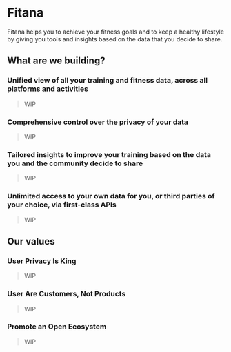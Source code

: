 # Fitana
Fitana helps you to achieve your fitness goals and to keep a healthy lifestyle by giving you tools and insights based on the data that you decide to share.

## What are we building?

### Unified view of all your training and fitness data, across all platforms and activities
> WIP

### Comprehensive control over the privacy of your data
> WIP

### Tailored insights to improve your training based on the data you and the community decide to share
> WIP

### Unlimited access to your own data for you, or third parties of your choice, via first-class APIs
> WIP

## Our values
### User Privacy Is King
> WIP

### User Are Customers, Not Products
> WIP

### Promote an Open Ecosystem
> WIP
